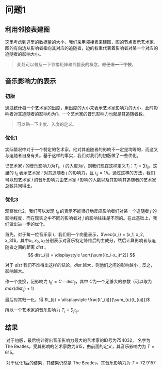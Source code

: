 # 问题1

## 利用邻接表建图

这里考虑到这里的数据量的大小，我们采用邻接表来建图，图的节点表示艺术家，图的有向边从影响者指向其对应的追随者，边的权重代表着影响者对某一个对应的追随者的影响大小。

>此处可以普及一下邻接矩阵和邻接表的概念，~~顺便凑一下字数~~。



## 音乐影响力的表示

### 初版

通过统计每一个艺术家的出度，用出度的大小来表示艺术家影响力的大小，此时影响者对其追随者的影响均为1。一个艺术家的音乐影响力也就是其追随者数。

> 可以贴一下出度、入度的定义。

### 优化1

实际情况中对于一个特定的艺术家，他对其追随者的影响不一定是均等的，而这又与追随者自身有关。基于这样的事实，我们对我们的初版做了一些优化。

记艺术家 $i$ 的音乐影响力为$T_i$，$i$ 的入度为$I$，则我们现在这样定义$T_i$：$T_i = \sum t_{ij}$。这里的 $t_{ij}$ 表示艺术家 $i$ 对其追随者 $j$ 的影响力，且 $t_{ij}=1/I$。通过这样的方法，我们可以知艺术家 $i$ 的音乐影响力由艺术家 $i$ 影响的人数以及其影响其追随者的艺术家总数共同得出。

### 优化3

观察优化2，我们可以发现 $t_{ij}$ 的表示不能很好地反应影响者们对某一个追随者 $j$ 的影响程度，而在现实之中不同的影响者对 $j$ 的影响往往是不同的。在此基础上，我们做出进一步的优化。

首先，对于每一位音乐家 $i$，我们用一个向量表示，$\vec{x_i} = (x_1, x_2, x_3)$，其中$x_1, x_2, x_3$分别表示对音乐特定降维后的主成分，然后计算影响者与追随者之间的距离 $dist$ 。
$$
dist_{ij} = \displaystyle \sqrt{\sum{(x_i-x_j)^2}}
$$


对于 $dist$ 我们不难得出这样的结论，$dist$ 越大，则他们之间的影响越小；反之，影响越大。

作一个变换，记影响力 $t_{ij}' = C - dist_{ij}$，其中 $C$为一个足够大的参数（可以取为 $max(dist_{ij})+1$）

最后对其归一化，得 $t_{ij} = \displaystyle \frac{t'_{ij}}{\sum_{u}{t_{uj}}}$

所以一个艺术家的音乐影响力 $T_{i}  =\sum_{j}{t_{ij}}$。



## 结果

​	对于初版，最后统计得出音乐影响力最大的艺术家的ID号为754032， 名字为The Beatles。受其影响的艺术家数为615，由前面的定义，其音乐影响力为 $T = 615$。

​	对于优化1后的结果，其结果仍然是 The Beatles，其音乐影响力为 $T=72.9157$